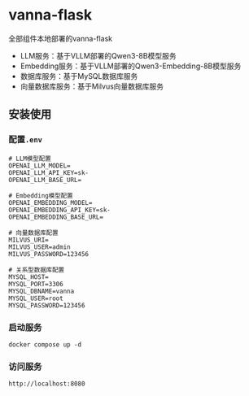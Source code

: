 # vanna-flask
全部组件本地部署的vanna-flask

- LLM服务：基于VLLM部署的Qwen3-8B模型服务
- Embedding服务：基于VLLM部署的Qwen3-Embedding-8B模型服务
- 数据库服务：基于MySQL数据库服务
- 向量数据库服务：基于Milvus向量数据库服务

## 安装使用

### 配置`.env`
```
# LLM模型配置
OPENAI_LLM_MODEL=
OPENAI_LLM_API_KEY=sk-
OPENAI_LLM_BASE_URL=

# Embedding模型配置
OPENAI_EMBEDDING_MODEL=
OPENAI_EMBEDDING_API_KEY=sk-
OPENAI_EMBEDDING_BASE_URL=

# 向量数据库配置
MILVUS_URI=
MILVUS_USER=admin
MILVUS_PASSWORD=123456

# 关系型数据库配置
MYSQL_HOST=
MYSQL_PORT=3306
MYSQL_DBNAME=vanna
MYSQL_USER=root
MYSQL_PASSWORD=123456
```

### 启动服务
```
docker compose up -d
```

### 访问服务
```
http://localhost:8080
```

